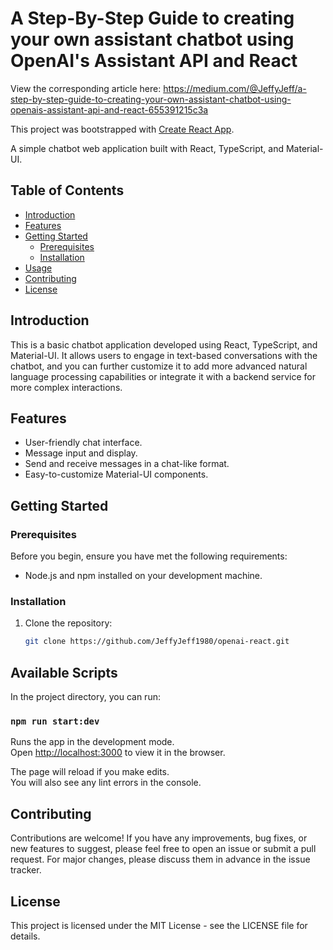 # A Step-By-Step Guide to creating your own assistant chatbot using OpenAI's Assistant API and React

View the corresponding article here: https://medium.com/@JeffyJeff/a-step-by-step-guide-to-creating-your-own-assistant-chatbot-using-openais-assistant-api-and-react-655391215c3a

This project was bootstrapped with [Create React App](https://github.com/facebook/create-react-app).

A simple chatbot web application built with React, TypeScript, and Material-UI.

## Table of Contents

- [Introduction](#introduction)
- [Features](#features)
- [Getting Started](#getting-started)
  - [Prerequisites](#prerequisites)
  - [Installation](#installation)
- [Usage](#usage)
- [Contributing](#contributing)
- [License](#license)

## Introduction

This is a basic chatbot application developed using React, TypeScript, and Material-UI. It allows users to engage in text-based conversations with the chatbot, and you can further customize it to add more advanced natural language processing capabilities or integrate it with a backend service for more complex interactions.

## Features

- User-friendly chat interface.
- Message input and display.
- Send and receive messages in a chat-like format.
- Easy-to-customize Material-UI components.

## Getting Started

### Prerequisites

Before you begin, ensure you have met the following requirements:

- Node.js and npm installed on your development machine.

### Installation

1. Clone the repository:

   ```bash
   git clone https://github.com/JeffyJeff1980/openai-react.git

## Available Scripts

In the project directory, you can run:

### `npm run start:dev`

Runs the app in the development mode.\
Open [http://localhost:3000](http://localhost:3000) to view it in the browser.

The page will reload if you make edits.\
You will also see any lint errors in the console.

## Contributing
Contributions are welcome! If you have any improvements, bug fixes, or new features to suggest, please feel free to open an issue or submit a pull request. For major changes, please discuss them in advance in the issue tracker.

## License
This project is licensed under the MIT License - see the LICENSE file for details.
